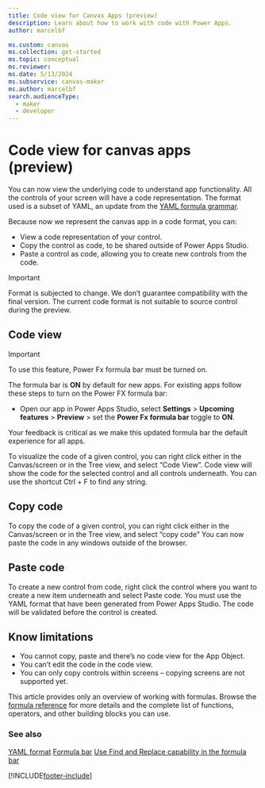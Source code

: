 ```yaml
---
title: Code view for Canvas Apps (preview)
description: Learn about how to work with code with Power Apps.
author: marcelbf

ms.custom: canvas
ms.collection: get-started
ms.topic: conceptual
ms.reviewer: 
ms.date: 5/13/2024
ms.subservice: canvas-maker
ms.author: marcelbf
search.audienceType: 
  - maker
  - developer
---
```

# Code view for canvas apps (preview)

You can now view the underlying code to understand app functionality. 
All the controls of your screen will have a code representation. 
The format used is a subset of YAML, an update from the [YAML formula grammar](https://learn.microsoft.com/en-us/power-platform/power-fx/yaml-formula-grammar).

Because now we represent the canvas app in a code format, you can:

* View a code representation of your control.
* Copy the control as code, to be shared outside of Power Apps Studio.
* Paste a control as code, allowing you to create new controls from the code.

> [!IMPORTANT]
> 
> Format is subjected to change. We don’t guarantee compatibility with the final version.
> The current code format is not suitable to source control during the preview.

## Code view

> [!IMPORTANT]
> 
> To use this feature, Power Fx formula bar must be turned on.
>
> The formula bar is **ON** by default for new apps. For existing apps follow these steps to turn on the Power FX formula bar:
> - Open our app in Power Apps Studio, select **Settings** > **Upcoming features** > **Preview** > set the **Power Fx formula bar** toggle to **ON**.
>
> Your feedback is critical as we make this updated formula bar the default experience for all apps. 

To visualize the code of a given control, you can right click either in the Canvas/screen or in the Tree view, and select “Code View”.
Code view will show the code for the selected control and all controls underneath. You can use the shortcut Ctrl + F to find any string.

## Copy code

To copy the code of a given control, you can right click either in the Canvas/screen or in the Tree view, and select “copy code”
You can now paste the code in any windows outside of the browser. 

## Paste code

To create a new control from code, right click the control where you want to create a new item underneath and select Paste code.
You must use the YAML format that have been generated from Power Apps Studio. The code will be validated before the control is created.

## Know limitations

* You cannot copy, paste and there’s no code view for the App Object.
* You can’t edit the code in the code view.
* You can only copy controls within screens – copying screens are not supported yet.

This article provides only an overview of working with formulas. Browse the [formula reference](formula-reference.md) for more details and the complete list of functions, operators, and other building blocks you can use. 

### See also

[YAML format](formula-bar-find-replace.md)
[Formula bar](formula-bar-find-replace.md)
[Use Find and Replace capability in the formula bar](formula-bar-find-replace.md)

[!INCLUDE[footer-include](../../includes/footer-banner.md)]
